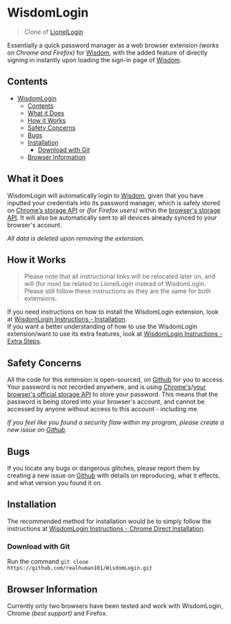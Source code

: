 # WisdomLogin

> Clone of [LionelLogin](https://github.com/realhuman101/LionelLogin)

Essentially a quick password manager as a web browser extension *(works on Chrome and Firefox)* for [Wisdom](https://wisdom.wis.edu.hk/), with the added feature of directly signing in instantly upon loading the sign-in page of [Wisdom](https://wisdom.wis.edu.hk/).  

## Contents

- [WisdomLogin](#wisdomlogin)
	- [Contents](#contents)
	- [What it Does](#what-it-does)
	- [How it Works](#how-it-works)
	- [Safety Concerns](#safety-concerns)
	- [Bugs](#bugs)
	- [Installation](#installation)
		- [Download with Git](#download-with-git)
	- [Browser Information](#browser-information)

## What it Does

WisdomLogin will automatically login to [Wisdom](wisdom.wis.edu.hk/), given that you have inputted your credentials into its password manager, which is safely stored on [Chrome’s storage API](https://developer.chrome.com/docs/extensions/reference/storage/) or *(for Firefox users)* within the [browser's storage API](https://developer.mozilla.org/en-US/docs/Mozilla/Add-ons/WebExtensions/API/storage). It will also be automatically sent to all devices already synced to your browser's account.  
  
*All data is deleted upon removing the extension.*

## How it Works

> Please note that all instructional links will be relocated later on, and will (for now) be related to LionelLogin instead of WisdomLogin. Please still follow these instructions as they are the same for both extensions.

If you need instructions on how to install the WisdomLogin extension, look at [WisdomLogin Instructions - Installation](https://docs.google.com/presentation/d/1VIXn9FJb83H6CQwr-JYIFJgz-z2UQoDg9Y4QCHWtGL0/edit?usp=sharing).  
If you want a better understanding of how to use the WisdomLogin extension/want to use its extra features, look at [WisdomLogin Instructions - Extra Steps](https://docs.google.com/presentation/d/1zxJBjksXeMD_YpHr4Lra-ENlIJDXK2RNx7RqnclwwDQ/edit?usp=sharing).

## Safety Concerns

All the code for this extension is open-sourced, on [Github](https://github.com/realhuman101/WisdomLogin) for you to access.  
Your password is not recorded anywhere, and is using [Chrome's](https://developer.mozilla.org/en-US/docs/Mozilla/Add-ons/WebExtensions/API/storage)/[your browser's official storage API](https://developer.chrome.com/docs/extensions/reference/storage/) to store your password. This means that the password is being stored into your browser's account, and cannot be accessed by anyone without access to this account - including me.  
  
*If you feel like you found a security flaw within my program, please create a new issue on [Github](https://github.com/realhuman101/WisdomLogin/issues/new).*

## Bugs

If you locate any bugs or dangerous glitches, please report them by creating a new issue on [Github](https://github.com/realhuman101/WisdomLogin/issues/new) with details on reproducing, what it effects, and what version you found it on.

## Installation

The recommended method for installation would be to simply follow the instructions at [WisdomLogin Instructions - Chrome Direct Installation](https://github.com/realhuman101/projectDocs/tree/master/LionelLogin/installation/chrome/direct#lionellogin---chrome-direct-installation-instructions).

### Download with Git

Run the command `git clone https://github.com/realhuman101/WisdomLogin.git`

## Browser Information

Currently only two browsers have been tested and work with WisdomLogin, Chrome *(best support)* and Firefox.
